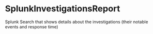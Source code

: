 # SplunkInvestigationsReport
Splunk Search that shows details about the investigations (their notable events and response time)
